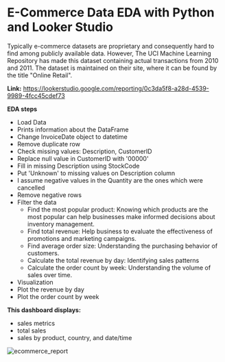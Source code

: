 # E-Commerce Data EDA with Python and Looker Studio
Typically e-commerce datasets are proprietary and consequently hard to find among publicly available data. However, The UCI Machine Learning Repository has made this dataset containing actual transactions from 2010 and 2011. The dataset is maintained on their site, where it can be found by the title "Online Retail".

**Link:** https://lookerstudio.google.com/reporting/0c3da5f8-a28d-4539-9989-4fcc45cdef73

**EDA steps**
- Load Data
- Prints information about the DataFrame
- Change InvoiceDate object to datetime
- Remove duplicate row
- Check missing values: Description, CustomerID
- Replace null value in CustomerID with '00000'
- Fill in missing Description using StockCode
- Put 'Unknown' to missing values on Description column
- I assume negative values in the Quantity are the ones which were cancelled
- Remove negative rows
- Filter the data
  - Find the most popular product: Knowing which products are the most popular can help businesses make informed decisions about inventory management.
  - Find total revenue: Help business to evaluate the effectiveness of promotions and marketing campaigns.
  - Find average order size: Understanding the purchasing behavior of customers.
  - Calculate the total revenue by day: Identifying sales patterns
  - Calculate the order count by week: Understanding the volume of sales over time.
 - Visualization
  - Plot the revenue by day
  - Plot the order count by week

**This dashboard displays:**
- sales metrics
- total sales
- sales by product, country, and date/time

![ecommerce_report](https://user-images.githubusercontent.com/124798930/233296649-0514b3da-2885-47c5-877c-004e4d24b0ed.png)
